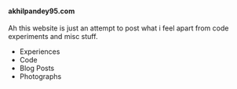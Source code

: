 #### akhilpandey95.com

Ah this website is just an attempt to post what i feel apart from code experiments and misc stuff.

* Experiences
* Code
* Blog Posts
* Photographs
